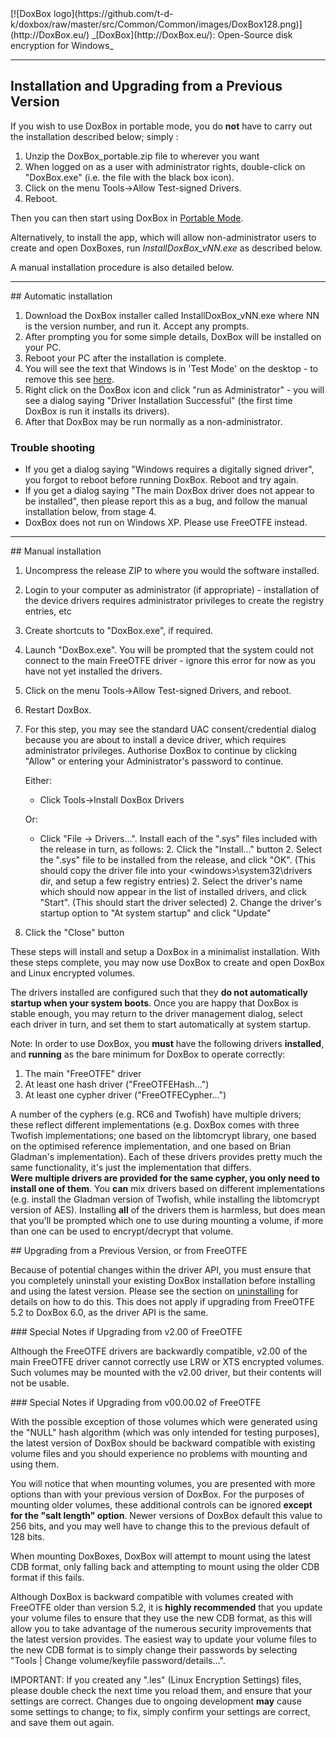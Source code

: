 

<meta content="text/html; charset=UTF-8" http-equiv="Content-Type">
<meta name="keywords" content="disk encryption, security, transparent, AES, plausible deniability, virtual drive, Linux, MS Windows, portable, USB drive, partition">
<meta name="description" content="DoxBox: An Open-Source transparent encryption program for PCs. With this software, you can create one or more &quot;DoxBoxes&quot; on your PC - which appear as disks, anything written to these disks is automatically encrypted before being stored on your hard drive.">

<meta name="author" content="Sarah Dean">
<meta name="copyright" content="Copyright 2004, 2005, 2006, 2007, 2008 Sarah Dean">
<meta name="ROBOTS" content="ALL">

<TITLE>Installation and Upgrading from a Previous Version</TITLE>

<link href="https://raw.githubusercontent.com/t-d-k/doxbox/master/docs/styles_common.css" rel="stylesheet" type="text/css">


<link rel="shortcut icon" href="https://github.com/t-d-k/doxbox/raw/master/src/Common/Common/images/DoxBox.ico" type="image/x-icon">

<SPAN CLASS="master_link">
[![DoxBox logo](https://github.com/t-d-k/doxbox/raw/master/src/Common/Common/images/DoxBox128.png)](http://DoxBox.eu/)
</SPAN>
<SPAN CLASS="master_title">
_[DoxBox](http://DoxBox.eu/): Open-Source disk encryption for Windows_
</SPAN>

***      
            
## Installation and Upgrading from a Previous Version

If you wish to use DoxBox in portable mode, you do **not** have to carry out the installation described below; simply :

1. Unzip the DoxBox_portable.zip file to wherever you want 
2. When logged on as a user with administrator rights, double-click on "DoxBox.exe" (i.e. the file with the black box icon).
3. Click on the menu Tools->Allow Test-signed Drivers.
4. Reboot.

Then you can then start using DoxBox in [Portable Mode](portable_mode.html).

Alternatively, to install the app, which will allow non-administrator users to create and open DoxBoxes, run _InstallDoxBox\_vNN.exe_ as described below.

A manual installation procedure is also detailed below.

* * * 
<A NAME="level_3_heading_1">
## Automatic installation
</A>

1. Download the DoxBox installer called InstallDoxBox_vNN.exe where NN is the version number, and run it. Accept any prompts.
1. After prompting you for some simple details, DoxBox will be installed on your PC.
1. Reboot your PC after the installation is complete.
1. You will see the text that Windows is in 'Test Mode' on the desktop - to remove this see [here](impact_of_kernel_driver_signing.html). 
1. Right click on the DoxBox icon and click "run as Administrator" - you will see a dialog saying "Driver Installation Successful" (the first time DoxBox is run it installs its drivers).
1. After that DoxBox may be run normally as a non-administrator.

### Trouble shooting

* If you get a dialog saying "Windows requires a digitally signed driver", you forgot to reboot before running DoxBox. Reboot and try again.
* If you get a dialog saying "The main DoxBox driver does not appear to be installed", then please report this as a bug, and follow the manual installation below, from stage 4.
* DoxBox does not run on Windows XP. Please use FreeOTFE instead.

* * * 
<A NAME="level_3_heading_2">
## Manual installation
</A>

1. Uncompress the release ZIP to where you would the software installed. 
2. Login to your computer as administrator (if appropriate) - installation of the device drivers requires administrator privileges to create the registry entries, etc
3. Create shortcuts to "DoxBox.exe", if required.
4. Launch "DoxBox.exe". You will be prompted that the system could not connect to the main FreeOTFE driver - ignore this error for now as you have not yet installed the drivers.
5. Click on the menu Tools->Allow Test-signed Drivers, and reboot.
6. Restart DoxBox.
7. For this step, you may see the standard UAC consent/credential dialog because you are about to install a device driver, which requires administrator privileges. 		Authorise DoxBox to continue by clicking "Allow" or entering your Administrator's password to continue.

	Either:
	* Click Tools->Install DoxBox Drivers
	
	Or:
	* Click "File -> Drivers...". Install each of the ".sys" files included with the release in turn, as follows:
		2. Click the "Install..." button
		2. Select the ".sys" file to be installed from the release, and click "OK". (This should copy the driver file into your &lt;windows&gt;\system32\drivers dir, and setup a few registry entries)
		2. Select the driver's name which should now appear in the list of installed drivers, and click "Start". (This should start the driver selected)
		2. Change the driver's startup option to "At system startup" and click "Update"	
9. Click the "Close" button

These steps will install and setup a DoxBox in a minimalist installation. With these steps complete, you may now use DoxBox to create and open DoxBox and Linux encrypted volumes.

The drivers installed are configured such that they **do not automatically startup when your system boots**. Once you are happy that DoxBox is stable enough, you may return to the driver management dialog, select each driver in turn, and set them to start automatically at system startup.

Note: In order to use DoxBox, you **must** have the following drivers **installed**, and **running** as the bare minimum for DoxBox to operate correctly:

  1. The main "FreeOTFE" driver
  1. At least one hash driver ("FreeOTFEHash...")
  1. At least one cypher driver ("FreeOTFECypher...")

A number of the cyphers (e.g. RC6 and Twofish) have multiple drivers; these reflect different implementations (e.g. DoxBox comes with three Twofish implementations; one based on the libtomcrypt library, one based on the optimised reference implementation, and one based on Brian Gladman's implementation). Each of these drivers provides pretty much the same functionality, it's just the implementation that differs.	 
**Were multiple drivers are provided for the same cypher, you only need to install one of them**. You **can** mix drivers based on different implementations (e.g. install the Gladman version of Twofish, while installing the libtomcrypt version of AES). Installing **all** of the drivers them is harmless, but does mean that you'll be prompted which one to use during mounting a volume, if more than one can be used to encrypt/decrypt that volume.

<A NAME="level_4_heading_1">
## Upgrading from a Previous Version, or from FreeOTFE
</A>

Because of potential changes within the driver API, you must ensure that you completely uninstall your existing DoxBox installation before installing and using the latest version. Please see the section on [uninstalling](uninstalling.html) for details on how to do this.
This does not apply if upgrading from FreeOTFE 5.2 to DoxBox 6.0, as the driver API is the same.

<A NAME="level_5_heading_1">
### Special Notes if Upgrading from v2.00 of FreeOTFE
</A>

Although the FreeOTFE drivers are backwardly compatible, v2.00 of the main FreeOTFE driver cannot correctly use LRW or XTS encrypted volumes. Such volumes may be mounted with the v2.00 driver, but their contents will not be usable.

<A NAME="level_5_heading_2">
### Special Notes if Upgrading from v00.00.02 of FreeOTFE
</A>

With the possible exception of those volumes which were generated using the "NULL" hash algorithm (which was only intended for testing purposes), the latest version of DoxBox should be backward compatible with existing volume files and you should experience no problems with mounting and using them.

You will notice that when mounting volumes, you are presented with more options than with your previous version of DoxBox. For the purposes of mounting older volumes, these additional controls can be ignored **except for the "salt length" option**. Newer versions of DoxBox default this value to 256 bits, and you may well have to change this to the previous default of 128 bits. 

When mounting DoxBoxes, DoxBox will attempt to mount using the latest CDB format, only falling back and attempting to mount using the older CDB format if this fails.

Although DoxBox is backward compatible with volumes created with FreeOTFE older than version 5.2, it is **highly recommended** that you update your volume files to ensure that they use the new CDB format, as this will allow you to take advantage of the numerous security improvements that the latest version provides. The easiest way to update your volume files to the new CDB format is to simply change their passwords by selecting "Tools | Change volume/keyfile password/details...".

IMPORTANT: If you created any ".les" (Linux Encryption Settings) files, please double check the next time you reload them, and ensure that your settings are correct. Changes due to ongoing development **may** cause some settings to change; to fix, simply confirm your settings are correct, and save them out again.



